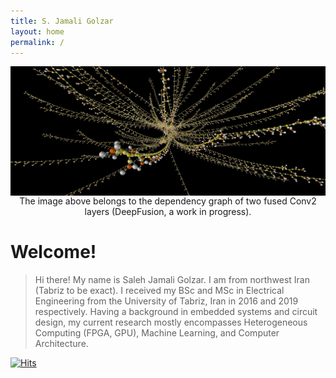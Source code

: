 ```yaml
---
title: S. Jamali Golzar
layout: home
permalink: /
---
```


<img align="center" width="1024" src="https://raw.githubusercontent.com/salehjg/salehjg.github.io/master/images/fused_conv_x2_graph.png">
<center>The image above belongs to the dependency graph of two fused Conv2 layers (DeepFusion, a work in progress).</center>

# Welcome!
> Hi there! My name is Saleh Jamali Golzar. I am from northwest Iran (Tabriz to be exact). I received my BSc and MSc in Electrical Engineering from the University of Tabriz, Iran in 2016 and 2019 respectively. Having a background in embedded systems and circuit design, my current research mostly encompasses Heterogeneous Computing (FPGA, GPU), Machine Learning, and Computer Architecture.

[![Hits](https://hits.seeyoufarm.com/api/count/incr/badge.svg?url=https%3A%2F%2Fsalehjg.github.io&count_bg=%2379C83D&title_bg=%23555555&icon=&icon_color=%23E7E7E7&title=Visits&edge_flat=false)](https://hits.seeyoufarm.com)
